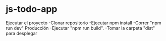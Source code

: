 # js-todo-app

 Ejecutar el proyecto
  -Clonar repositorio
  -Ejecutar npm install
  -Correr "npm run dev"
 Producción
  -Ejecutar "npm run build".
  -Tomar la carpeta "dist" para desplegar
